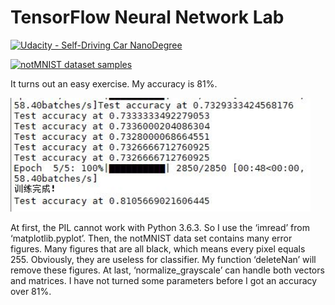 # TensorFlow Neural Network Lab
[![Udacity - Self-Driving Car NanoDegree](https://s3.amazonaws.com/udacity-sdc/github/shield-carnd.svg)](http://www.udacity.com/drive)

[<img src="http://yaroslavvb.com/upload/notMNIST/nmn.png" alt="notMNIST dataset samples" />](http://yaroslavvb.blogspot.com/2011/09/notmnist-dataset.html)

It turns out an easy exercise. My accuracy is 81%. 

<img src="image\Problem3.JPG" width="480" alt="Accuracy" />

At first, the PIL cannot work with Python 3.6.3. So I use the ‘imread’ from ‘matplotlib.pyplot’. Then, the notMNIST data set contains many error figures. Many figures that are all black, which means every pixel equals 255. Obviously, they are useless for classifier. My function ‘deleteNan’ will remove these figures. At last, ‘normalize_grayscale’ can handle both vectors and matrices. I have not turned some parameters before I got an accuracy over 81%. 
